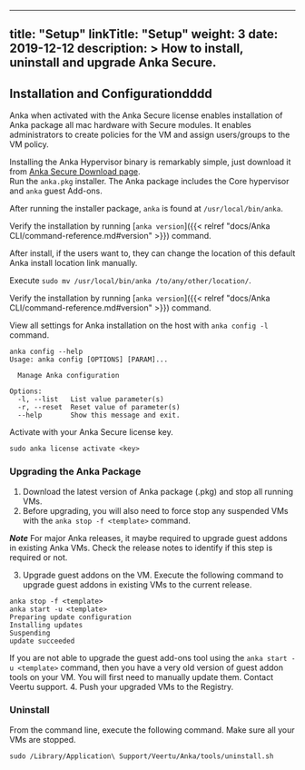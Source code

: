 
---
title: "Setup"
linkTitle: "Setup"
weight: 3
date: 2019-12-12
description: >
  How to install, uninstall and upgrade Anka Secure.
---




## Installation and Configurationdddd
Anka when activated with the Anka Secure license enables installation of Anka package all mac hardware with Secure modules. It enables administrators to create policies for the VM and assign users/groups to the VM policy.

Installing the Anka Hypervisor binary is remarkably simple, just download it from [Anka Secure Download page](https://veertu.com/download-anka-secure/).  
Run the `anka.pkg` installer. The Anka package includes the Core hypervisor and `anka` guest Add-ons.

After running the installer package, `anka` is found at `/usr/local/bin/anka`.

Verify the installation by running [`anka version`]({{< relref "docs/Anka CLI/command-reference.md#version" >}}) command.

After install, if the users want to, they can change the location of this default Anka install location link manually.

Execute `sudo mv /usr/local/bin/anka /to/any/other/location/`.

Verify the installation by running [`anka version`]({{< relref "docs/Anka CLI/command-reference.md#version" >}}) command.

View all settings for Anka installation on the host with `anka config -l` command.

```
anka config --help
Usage: anka config [OPTIONS] [PARAM]...

  Manage Anka configuration

Options:
  -l, --list   List value parameter(s)
  -r, --reset  Reset value of parameter(s)
  --help       Show this message and exit.

```
Activate with your Anka Secure license key.  
```
sudo anka license activate <key>
```

### Upgrading the Anka Package
1. Download the latest version of Anka package (.pkg) and stop all running VMs.
2. Before upgrading, you will also need to force stop any suspended VMs with the `anka stop -f <template>` command.

***Note*** For major Anka releases, it maybe required to upgrade guest addons in existing Anka VMs. Check the release notes to identify if this step is required or not.

3. Upgrade guest addons on the VM. Execute the following command to upgrade guest addons in existing VMs to the current release.

```
anka stop -f <template>
anka start -u <template>
Preparing update configuration
Installing updates
Suspending
update succeeded
```
If you are not able to upgrade the guest add-ons tool using the `anka start -u <template>` command, then you have a very old version of guest addon tools on your VM. You will first need to manually update them. Contact Veertu support.
4. Push your upgraded VMs to the Registry.

### Uninstall
From the command line, execute the following command. Make sure all your VMs are stopped.

`sudo /Library/Application\ Support/Veertu/Anka/tools/uninstall.sh`
